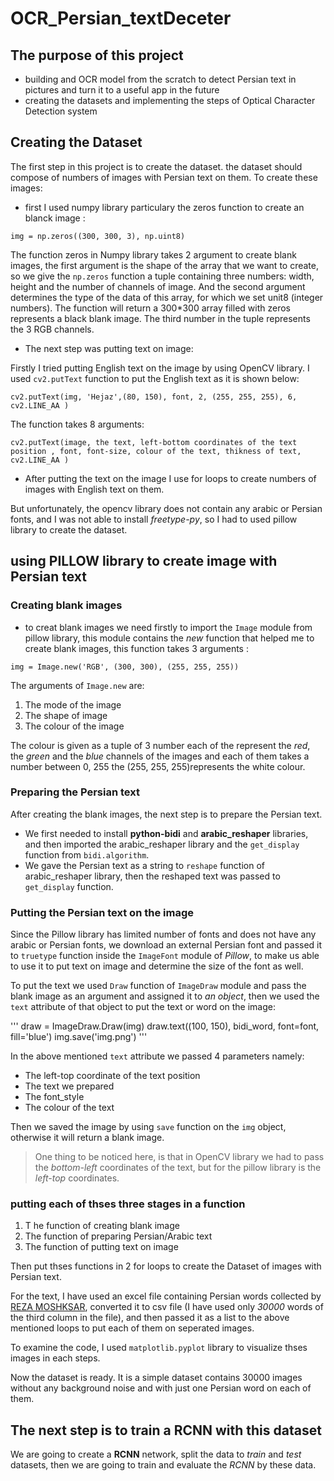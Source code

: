 # OCR_Persian_textDeceter

## The purpose of this project
* building and OCR model from the scratch to detect Persian text in pictures and turn it to a useful app in the future
* creating the datasets and implementing the steps of Optical Character Detection system


## Creating the Dataset
The first step in this project is to create the dataset. the dataset should compose of numbers of images with Persian text on them. To create these images:


+ first I used numpy library particulary the zeros function to create an blanck image :

`img = np.zeros((300, 300, 3), np.uint8)`

The function zeros in Numpy library takes 2 argument to create blank images, the first argument is the shape of the array that we want to create, so we give the `np.zeros` function a  tuple containing three numbers: width, height and the number of channels of image. And the second argument determines the type of the data of this array, for which we set unit8 (integer numbers). The function will return a 300*300 array filled with zeros represents a black blank image. The third number in the tuple represents the 3 RGB channels.

+ The next step was putting text on image:


Firstly I tried putting English text on the image by using OpenCV library. I used `cv2.putText` function to put the English text as it is shown below:


`cv2.putText(img, 'Hejaz',(80, 150), font, 2, (255, 255, 255), 6, cv2.LINE_AA )`


The function takes 8 arguments:


`cv2.putText(image, the text, left-bottom coordinates of the text position , font, font-size, colour of the text, thikness of text, cv2.LINE_AA )`

+ After putting the text on the image I use for loops to create numbers of images with English text on them. 

But unfortunately, the opencv library does not contain any arabic or Persian fonts, and I was not able to install *freetype-py*, so I had to used pillow library to create the dataset.


## using PILLOW library to create image with Persian text

### Creating blank images

- to creat blank images we need firstly to import the `Image` module from pillow library, this module contains the *new* function that helped me to create blank images, this function takes 3 arguments :


`img = Image.new('RGB', (300, 300), (255, 255, 255))`


The arguments of `Image.new` are:
 
 1. The mode of the image
 2. The shape of image 
 3. The colour of the image 
     
The colour is given as a tuple of 3 number each of the represent the *red*, the *green* and the *blue* channels of the images and each of them takes a number between 0, 255
the (255, 255, 255)represents the white colour.


### Preparing the Persian text
After creating the blank images, the next step is to prepare the Persian text.


  * We first needed to install **python-bidi** and __arabic_reshaper__ libraries, and then imported the arabic_reshaper library and the `get_display` function from `bidi.algorithm`. 
* We gave the Persian text as a string to `reshape` function of arabic_reshaper library, then the reshaped text was passed to `get_display` function.


### Putting the Persian text on the image
Since the Pillow library has limited number of fonts and does not have any arabic or Persian fonts, we download an external Persian font and passed it to `truetype` function inside the `ImageFont` module of *Pillow*, to make us able to use it to put text on image and determine the size of the font as well.


To put the text we used `Draw` function of `ImageDraw` module and pass the blank image as an argument and assigned it to *an object*, then we used the `text` attribute of that object to put the text or word on the image:

'''
draw = ImageDraw.Draw(img)
draw.text((100, 150), bidi_word, font=font, fill='blue')
img.save('img.png')
'''
       

In the above mentioned `text` attribute we passed 4 parameters namely:


- The left-top coordinate of the text position 
- The text we prepared 
- The font_style 
- The colour of the text


Then we saved the image by using `save` function on the `img` object, otherwise it will return a blank image. 


> One thing to be noticed here, is that in OpenCV library we had to pass the *bottom-left* coordinates of the text, but for the pillow library is the *left-top* coordinates.

### putting each of thses three stages in a function 
 1. T he function of creating blank image
 2. The function of preparing Persian/Arabic text
 3. The function of putting text on image

Then put thses functions in 2 for loops to create the Dataset of images with Persian text.


For the text, I have used an excel file containing Persian words collected by [REZA MOSHKSAR](https://groups.google.com/forum/#!topic/persian-computing/qM5NxAr344M), converted it to csv file (I have used only *30000* words of the third column in the file), and then passed it as a list to the above mentioned loops to put each of them on seperated images.


To examine the code, I used `matplotlib.pyplot` library to visualize thses images in each steps.


Now the dataset is ready. It is a simple dataset contains 30000 images without any background noise and with just one Persian word on each of them.


## The next step is to train a RCNN with this dataset

We are going to create a **RCNN** network, split the data to *train* and _test_ datasets, then we are going to train and evaluate the *RCNN* by these data.

